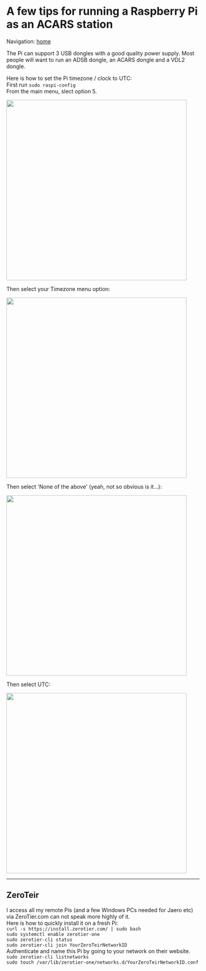 # A few tips for running a Raspberry Pi as an ACARS station #   
   
Navigation: [home](README.md)

The Pi can support 3 USB dongles with a good quality power supply. Most people will want to run an ADSB dongle, an ACARS dongle and a VDL2 dongle.   
   
Here is how to set the Pi timezone / clock to UTC:   
First run `sudo raspi-config`  
From the main menu, slect option 5.   

<img src="https://raw.githubusercontent.com/thebaldgeek/thebaldgeek.github.io/main/img/pilocaloptions.png" height="470">   
   
Then select your Timezone menu option:  
   
<img src="https://raw.githubusercontent.com/thebaldgeek/thebaldgeek.github.io/main/img/pitimezone.png" height="470">  

Then select 'None of the above' (yeah, not so obvious is it...):  
   
<img src="https://raw.githubusercontent.com/thebaldgeek/thebaldgeek.github.io/main/img/pinoneoftheabove.png" height="470">  
   
Then select UTC:  
   
<img src="https://raw.githubusercontent.com/thebaldgeek/thebaldgeek.github.io/main/img/piutc.png" height="470">   

- - - -
  
## ZeroTeir ##
I access all my remote Pis (and a few Windows PCs needed for Jaero etc) via ZeroTier.com can not speak more highly of it.  
Here is how to quickly install it on a fresh Pi:  
`curl -s https://install.zerotier.com/ | sudo bash`  
`sudo systemctl enable zerotier-one`  
`sudo zerotier-cli status`  
`sudo zerotier-cli join YourZeroTeirNetworkID`  
Authenticate and name this Pi by going to your network on their website.  
`sudo zerotier-cli listnetworks`  
`sudo touch /var/lib/zerotier-one/networks.d/YourZeroTeirNetworkID.conf`  

